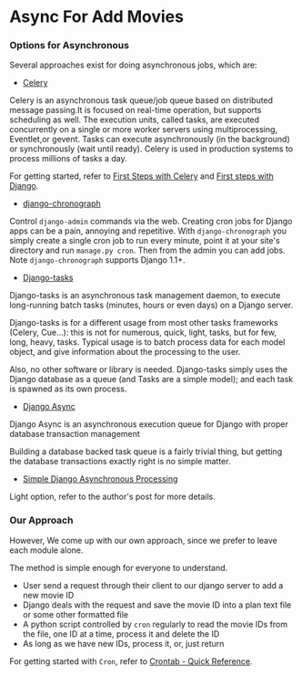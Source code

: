Async For Add Movies
====================

### Options for Asynchronous
Several approaches exist for doing asynchronous jobs, which are:

*   [Celery](http://www.celeryproject.org/)

Celery is an asynchronous task queue/job queue based on distributed message passing.It is focused on real-time operation,   but supports scheduling as well.
The execution units, called tasks, are executed concurrently on a single or more worker servers using multiprocessing, Eventlet,or gevent. Tasks can execute asynchronously (in   the background) or synchronously (wait until ready).
Celery is used in production systems to process millions of tasks a day.

For getting started, refer to [First Steps with Celery](http://docs.celeryproject.org/en/latest/getting-started/first-steps-with-celery.html#id10) and [First steps with Django](http://docs.celeryproject.org/en/latest/django/first-steps-with-django.html).

*   [django-chronograph](https://bitbucket.org/wnielson/django-chronograph/)

Control `django-admin` commands via the web.
Creating cron jobs for Django apps can be a pain, annoying and repetitive. With `django-chronograph` you simply create a single cron job to run every minute, point it at your site's directory and run `manage.py cron`. Then from the admin you can add jobs.
Note
`django-chronograph` supports Django 1.1+.

*   [Django-tasks](https://code.google.com/p/django-tasks/)

Django-tasks is an asynchronous task management daemon, to execute long-running batch tasks (minutes, hours or even days) on a Django server.

Django-tasks is for a different usage from most other tasks frameworks (Celery, Cue...): this is not for numerous, quick, light, tasks, but for few, long, heavy, tasks. Typical usage is to batch process data for each model object, and give information about the processing to the user.

Also, no other software or library is needed. Django-tasks simply uses the Django database as a queue (and Tasks are a simple model); and each task is spawned as its own process.

*   [Django Async](http://www.kirit.com/Django%20Async)

Django Async is an asynchronous execution queue for Django with proper database transaction management

Building a database backed task queue is a fairly trivial thing, but getting the database transactions exactly right is no simple matter.

*   [Simple Django Asynchronous Processing](http://stancarney.co/2013/01/simple-django-asynchronous-processing/)

Light option, refer to the author's post for more details.


### Our Approach 
However, We come up with our own approach, since we prefer to leave each module alone.

The method is simple enough for everyone to understand. 

*   User send a request through their client to our django server to add a new movie ID
*   Django deals with the request and save the movie ID into a plan text file or some other formatted file
*   A python script controlled by `cron` regularly to read the movie IDs from the file, one ID at a time, process it and delete the ID
*   As long as we have new IDs, process it, or, just return

For getting started with `Cron`, refer to [Crontab - Quick Reference](http://www.adminschoice.com/crontab-quick-reference/).

